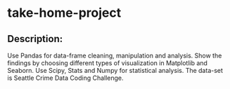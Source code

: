 # take-home-project
## Description:
Use Pandas for data-frame cleaning, manipulation and analysis. Show the findings by choosing different types of visualization in Matplotlib and Seaborn. Use Scipy, Stats and Numpy for statistical analysis. The data-set is Seattle Crime Data Coding Challenge.

